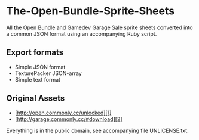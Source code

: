 The-Open-Bundle-Sprite-Sheets
=============================

All the Open Bundle and Gamedev Garage Sale sprite sheets converted into a common JSON format using an accompanying Ruby script.

Export formats
-------------
- Simple JSON format
- TexturePacker JSON-array
- Simple text format

Original Assets
-------------
- [http://open.commonly.cc/unlocked][1]
- [http://garage.commonly.cc/#download][2]

Everything is in the public domain, see accompanying file UNLICENSE.txt.

[1]: http://open.commonly.cc/unlocked
[2]: http://garage.commonly.cc/#download
